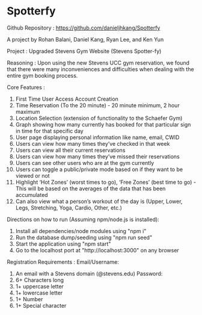 # Spotterfy

Github Repository : 
https://github.com/danieljhkang/Spotterfy

A project by Rohan Balani, Daniel Kang, Ryan Lee, and Ken Yun

Project : Upgraded Stevens Gym Website (Stevens Spotter-fy)

Reasoning : Upon using the new Stevens UCC gym reservation, we found that there were many inconveniences and difficulties when dealing with the entire gym booking process.

Core Features : 
1. First Time User Access Account Creation
2. Time Reservation (To the 20 minute) - 20 minute minimum, 2 hour maximum
3. Location Selection (extension of functionality to the Schaefer Gym)
4. Graph showing how many currently has booked for that particular sign in time for that specific day
5. User page displaying personal information like name, email, CWID
6. Users can view how many times they’ve checked in that week
7. Users can view all their current reservations
8. Users can view how many times they’ve missed their reservations 
9. Users can see other users who are at the gym currently
10. Users can toggle a public/private mode based on if they want to be viewed or not
11. Highlight ‘Hot Zones’ (worst times to go), ‘Free Zones’ (best time to go) - This will be based on the averages of the data that has been accumulated
12. Can also view what a person’s workout of the day is (Upper, Lower, Legs, Stretching, Yoga, Cardio, Other, etc.)

Directions on how to run (Assuming npm/node.js is installed): 
1. Install all dependencies/node modules using "npm i"
2. Run the database dump/seeding using "npm run seed"
3. Start the application using "npm start"
4. Go to the localhost port at "http://localhost:3000" on any browser

Registration Requirements : 
Email/Username:
1. An email with a Stevens domain (@stevens.edu)
Password:
1. 6+ Characters long
2. 1+ uppercase letter
3. 1+ lowercase letter
4. 1+ Number
5. 1+ Special character